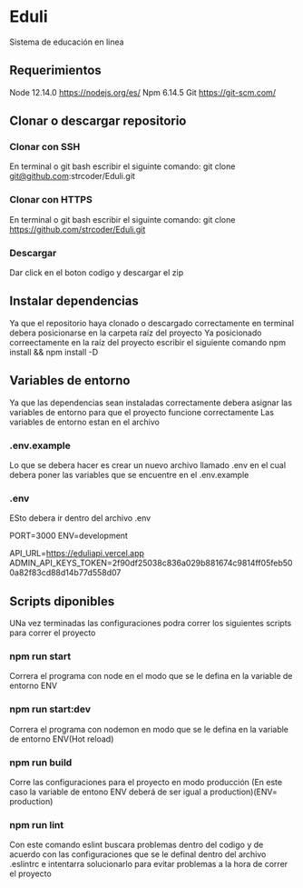 # Eduli
Sistema de educación en linea

## Requerimientos
Node 12.14.0 https://nodejs.org/es/
Npm 6.14.5
Git https://git-scm.com/

## Clonar o descargar repositorio
### Clonar con SSH
En terminal o git bash escribir el siguinte comando:
git clone git@github.com:strcoder/Eduli.git
### Clonar con HTTPS
En terminal o git bash escribir el siguinte comando:
git clone https://github.com/strcoder/Eduli.git
### Descargar
Dar click en el boton codigo y descargar el zip

## Instalar dependencias
Ya que el repositorio haya clonado o descargado correctamente en terminal debera posicionarse en la carpeta raíz del proyecto
Ya posicionado correectamente en la raíz del proyecto escribir el siguiente comando
npm install && npm install -D

## Variables de entorno 

Ya que las dependencias sean instaladas correctamente debera asignar las variables de entorno para que el proyecto funcione correctamente
Las variables de entorno estan en el archivo 

### .env.example

Lo que se debera hacer es crear un nuevo archivo llamado .env en el cual debera poner las variables que se encuentre en el .env.example

### .env

ESto debera ir dentro del archivo .env

PORT=3000
ENV=development

API_URL=https://eduliapi.vercel.app
ADMIN_API_KEYS_TOKEN=2f90df25038c836a029b881674c9814ff05feb500a82f83cd88d14b77d558d07

## Scripts diponibles

UNa vez terminadas las configuraciones podra correr los siguientes scripts para correr el proyecto

### npm run start

Correra el programa con node en el modo que se le defina en la variable de entorno ENV 

### npm run start:dev

Correra el programa con nodemon en modo que se le defina en la variable de entorno ENV(Hot reload)

### npm run build

Corre las configuraciones para el proyecto en modo producción (En este caso la variable de entono ENV deberá de ser igual a production)(ENV= production)

### npm run lint 

Con este comando eslint buscara problemas dentro del codigo y de acuerdo con las configuraciones que se le definal dentro del archivo .eslintrc e intentarra solucionarlo para evitar problemas a la hora de correr el proyecto
